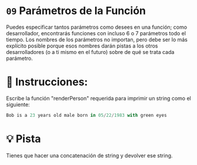 # `09` Parámetros de la Función

Puedes especificar tantos parámetros como desees en una función; como desarrollador, encontrarás funciones con incluso 6 o 7 parámetros todo el tiempo. Los nombres de los parámetros no importan, pero debe ser lo más explícito posible porque esos nombres darán pistas a los otros desarrolladores (o a ti mismo en el futuro) sobre de qué se trata cada parámetro.

# 📝 Instrucciones:
Escribe la función "renderPerson" requerida para imprimir un string como el siguiente:

```js
Bob is a 23 years old male born in 05/22/1983 with green eyes
```

# 💡 Pista
Tienes que hacer una concatenación de string y devolver ese string.
